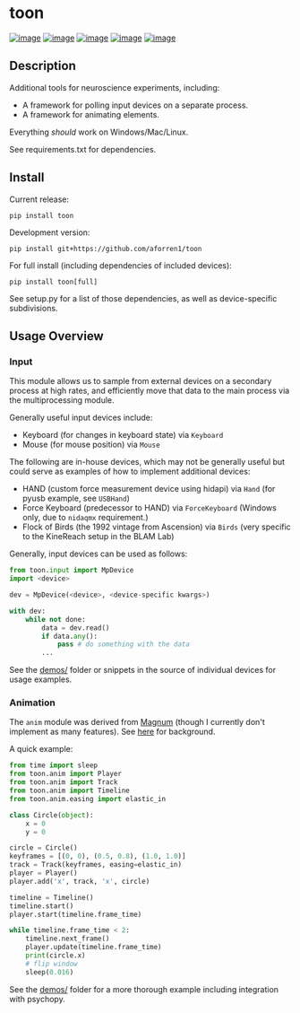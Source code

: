 toon
====

[![image](https://img.shields.io/pypi/v/toon.svg)](https://pypi.python.org/pypi/toon)
[![image](https://img.shields.io/pypi/l/toon.svg)](https://raw.githubusercontent.com/aforren1/toon/master/LICENSE.txt)
[![image](https://img.shields.io/travis/aforren1/toon.svg)](https://travis-ci.org/aforren1/toon)
[![image](https://img.shields.io/appveyor/ci/aforren1/toon.svg)](https://ci.appveyor.com/project/aforren1/toon)
[![image](https://img.shields.io/coveralls/aforren1/toon.svg)](https://coveralls.io/github/aforren1/toon)

Description
-----------

Additional tools for neuroscience experiments, including:

-   A framework for polling input devices on a separate process.
-   A framework for animating elements.

Everything *should* work on Windows/Mac/Linux.

See requirements.txt for dependencies.

Install
-------

Current release:

```pip install toon```

Development version:

```pip install git+https://github.com/aforren1/toon```

For full install (including dependencies of included devices):

```pip install toon[full]```

See setup.py for a list of those dependencies, as well as
device-specific subdivisions.

Usage Overview
--------------

### Input

This module allows us to sample from external devices on a secondary
process at high rates, and efficiently move that data to the main
process via the multiprocessing module.

Generally useful input devices include:

-   Keyboard (for changes in keyboard state) via `Keyboard`
-   Mouse (for mouse position) via `Mouse`

The following are in-house devices, which may not be generally useful
but could serve as examples of how to implement additional devices:

-   HAND (custom force measurement device using hidapi) via
    `Hand` (for pyusb example, see `USBHand`)
-   Force Keyboard (predecessor to HAND) via
    `ForceKeyboard` (Windows only, due to
    `nidaqmx` requirement.)
-   Flock of Birds (the 1992 vintage from Ascension) via
    `Birds` (very specific to the KineReach setup in the
    BLAM Lab)

Generally, input devices can be used as follows:

```python
from toon.input import MpDevice
import <device>

dev = MpDevice(<device>, <device-specific kwargs>)

with dev:
    while not done:
        data = dev.read()
        if data.any():
            pass # do something with the data
        ...
```
See the [demos/](https://github.com/aforren1/toon/blob/master/demos)
folder or snippets in the source of individual devices for usage
examples.

### Animation

The `anim` module was derived from [Magnum](https://github.com/mosra/magnum) (though I currently don't implement as many features). See [here](https://doc.magnum.graphics/magnum/classMagnum_1_1Animation_1_1Player.html) for background.

A quick example:

```python
from time import sleep
from toon.anim import Player
from toon.anim import Track
from toon.anim import Timeline
from toon.anim.easing import elastic_in

class Circle(object):
    x = 0
    y = 0

circle = Circle()
keyframes = [(0, 0), (0.5, 0.8), (1.0, 1.0)]
track = Track(keyframes, easing=elastic_in)
player = Player()
player.add('x', track, 'x', circle)

timeline = Timeline()
timeline.start()
player.start(timeline.frame_time)

while timeline.frame_time < 2:
    timeline.next_frame()
    player.update(timeline.frame_time)
    print(circle.x)
    # flip window
    sleep(0.016)

```

See the [demos/](https://github.com/aforren1/toon/blob/master/demos)
folder for a more thorough example including integration with psychopy.

